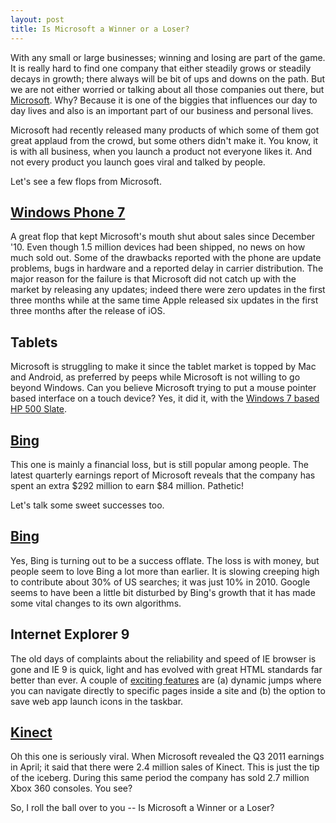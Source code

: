 ```yaml
---
layout: post
title: Is Microsoft a Winner or a Loser?
---
```


With any small or large businesses; winning and losing are part of the game. It is really hard to find one company that either steadily grows or steadily decays in growth; there always will be bit of ups and downs on the path. But we are not either worried or talking about all those companies out there, but <a href="http://www.microsoft.com/">Microsoft</a>. Why? Because it is one of the biggies that influences our day to day lives and also is an important part of our business and personal lives.

Microsoft had recently released many products of which some of them got great applaud from the crowd, but some others didn't make it. You know, it is with all business, when you launch a product not everyone likes it. And not every product you launch goes viral and talked by people.

Let's see a few flops from Microsoft.

## <a href="http://www.microsoft.com/windowsphone/">Windows Phone 7</a>

A great flop that kept Microsoft's mouth shut about sales since December '10. Even though 1.5 million devices had been shipped, no news on how much sold out. Some of the drawbacks reported with the phone are update problems, bugs in hardware and a reported delay in carrier distribution. The major reason for the failure is that Microsoft did not catch up with the market by releasing any updates; indeed there were zero updates in the first three months while at the same time Apple released six updates in the first three months after the release of iOS.

## Tablets

Microsoft is struggling to make it since the tablet market is topped by Mac and Android, as preferred by peeps while Microsoft is not willing to go beyond Windows. Can you believe Microsoft trying to put a mouse pointer based interface on a touch device? Yes, it did it, with the <a href="http://en.wikipedia.org/wiki/HP_Slate_500">Windows 7 based HP 500 Slate</a>.

## <a href="http://www.bing.com/">Bing</a>

This one is mainly a financial loss, but is still popular among people. The latest quarterly earnings report of Microsoft reveals that the company has spent an extra $292 million to earn $84 million. Pathetic!

Let's talk some sweet successes too.

## <a href="http://www.bing.com/">Bing</a>

Yes, Bing is turning out to be a success offlate. The loss is with money, but people seem to love Bing a lot more than earlier. It is slowing creeping high to contribute about 30% of US searches; it was just 10% in 2010. Google seems to have been a little bit disturbed by Bing's growth that it has made some vital changes to its own algorithms.

## Internet Explorer 9

The old days of complaints about the reliability and speed of IE browser is gone and IE 9 is quick, light and has evolved with great HTML standards far better than ever. A couple of <a href="http://www.microsoft.com/windows/ie/IE9.aspx">exciting features</a> are (a) dynamic jumps where you can navigate directly to specific pages inside a site and (b) the option to save web app launch icons in the taskbar.

## <a href="http://www.xbox.com/en-US/kinect">Kinect</a>

Oh this one is seriously viral. When Microsoft revealed the Q3 2011 earnings in April; it said that there were 2.4 million sales of Kinect. This is just the tip of the iceberg. During this same period the company has sold 2.7 million Xbox 360 consoles. You see?

So, I roll the ball over to you -- Is Microsoft a Winner or a Loser?

